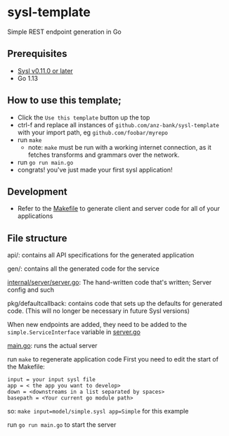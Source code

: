 # sysl-template

Simple REST endpoint generation in Go

## Prerequisites

- [Sysl v0.11.0 or later ](https://sysl.io/docs/install/)
- Go 1.13

## How to use this template;

- Click the `Use this template` button up the top
- ctrl-f and replace all instances of `github.com/anz-bank/sysl-template` with your import path, eg `github.com/foobar/myrepo`
- run `make`
  - note: `make` must be run with a working internet connection, as it fetches transforms and grammars over the network.
- run   `go run main.go`
- congrats! you've just made your first sysl application!


## Development
- Refer to the [Makefile](Makefile) to generate client and server code for all of your applications

## File structure 

api/: contains all API specifications for the generated application

gen/: contains all the generated code for the service

[internal/server/server.go](pkg/server/server.go): The hand-written code that's written; Server config and such

pkg/defaultcallback: contains code that sets up the defaults for generated code. (This will no longer be necessary in future Sysl versions)

When new endpoints are added, they need to be added to the `simple.ServiceInterface` variable in [server.go](server/server.go)

[main.go](main.go): runs the actual server


run `make` to regenerate application code
First you need to edit the start of the Makefile:

```
input = your input sysl file
app = < the app you want to develop>
down = <downstreams in a list separated by spaces>
basepath = <Your current go module path>
```

so: `make input=model/simple.sysl app=Simple` for this example

run `go run main.go` to start the server
